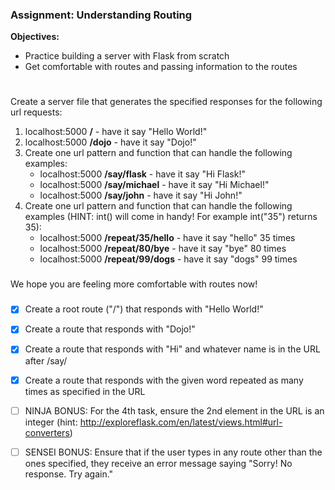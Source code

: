 ### Assignment: Understanding Routing

**Objectives:**

- Practice building a server with Flask from scratch
- Get comfortable with routes and passing information to the routes
#

Create a server file that generates the specified responses for the following url requests:

1. localhost:5000 **/** - have it say "Hello World!"
2. localhost:5000 **/dojo** - have it say "Dojo!"
3. Create one url pattern and function that can handle the following examples:
    - localhost:5000 **/say/flask** - have it say "Hi Flask!"
    - localhost:5000 **/say/michael**  - have it say "Hi Michael!"
    - localhost:5000 **/say/john** - have it say "Hi John!"
4. Create one url pattern and function that can handle the following examples (HINT: int() will come in handy! For example int("35") returns 35):
    - localhost:5000 **/repeat/35/hello** - have it say "hello" 35 times
    - localhost:5000 **/repeat/80/bye** - have it say "bye" 80 times
    - localhost:5000 **/repeat/99/dogs** - have it say "dogs" 99 times
###

We hope you are feeling more comfortable with routes now!
###

- [X] Create a root route ("/") that responds with "Hello World!"


- [X] Create a route that responds with "Dojo!"


- [X] Create a route that responds with "Hi" and whatever name is in the URL after /say/


- [X] Create a route that responds with the given word repeated as many times as specified in the URL


- [ ] NINJA BONUS: For the 4th task, ensure the 2nd element in the URL is an integer (hint: http://exploreflask.com/en/latest/views.html#url-converters)

- [ ] SENSEI BONUS: Ensure that if the user types in any route other than the ones specified, they receive an error message saying "Sorry! No response. Try again."

